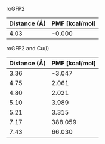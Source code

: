 roGFP2

| Distance (Å) | PMF [kcal/mol] |
|-----------|-----------|
| 4.03 | -0.000 |

roGFP2 and Cu(I)

| Distance (Å) | PMF [kcal/mol] |
|-----------|-----------|
| 3.36 | -3.047 |
| 4.75 | 2.061 |
| 4.80 | 2.021 |
| 5.10 | 3.989 |
| 5.21 | 3.315 |
| 7.17 | 388.059 |
| 7.43 | 66.030 |
